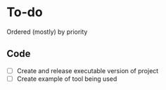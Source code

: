 # To-do

Ordered (mostly) by priority

## Code

- [ ] Create and release executable version of project
- [ ] Create example of tool being used
